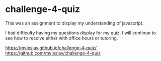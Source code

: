 # challenge-4-quiz

This was an assignment to display my understanding of javascript.  

I had difficulty having my questions display for my quiz.  I will continue to see how to resolve either with office hours or tutoring.


https://mylesjav.github.io/challenge-4-quiz/
https://github.com/mylesjav/challenge-4-quiz
